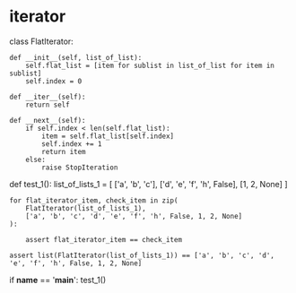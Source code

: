 # iterator

class FlatIterator:


    def __init__(self, list_of_list):
        self.flat_list = [item for sublist in list_of_list for item in sublist]
        self.index = 0

    def __iter__(self):
        return self

    def __next__(self):
        if self.index < len(self.flat_list):
            item = self.flat_list[self.index]
            self.index += 1
            return item
        else:
            raise StopIteration

def test_1():
    list_of_lists_1 = [
        ['a', 'b', 'c'],
        ['d', 'e', 'f', 'h', False],
        [1, 2, None]
    ]


    for flat_iterator_item, check_item in zip(
        FlatIterator(list_of_lists_1),
        ['a', 'b', 'c', 'd', 'e', 'f', 'h', False, 1, 2, None]
    ):

        assert flat_iterator_item == check_item

    assert list(FlatIterator(list_of_lists_1)) == ['a', 'b', 'c', 'd', 'e', 'f', 'h', False, 1, 2, None]

if __name__ == '__main__':
    test_1()
